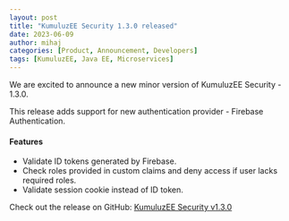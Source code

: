 ```yaml
---
layout: post
title: "KumuluzEE Security 1.3.0 released"
date: 2023-06-09
author: mihaj
categories: [Product, Announcement, Developers]
tags: [KumuluzEE, Java EE, Microservices]
---
```


We are excited to announce a new minor version of KumuluzEE Security - 1.3.0.

This release adds support for new authentication provider - Firebase Authentication.

<!--more-->
#### Features

* Validate ID tokens generated by Firebase.
* Check roles provided in custom claims and deny access if user lacks required roles.
* Validate session cookie instead of ID token.

Check out the release on GitHub: [KumuluzEE Security v1.3.0](https://github.com/kumuluz/kumuluzee-security/releases/tag/v1.3.0)